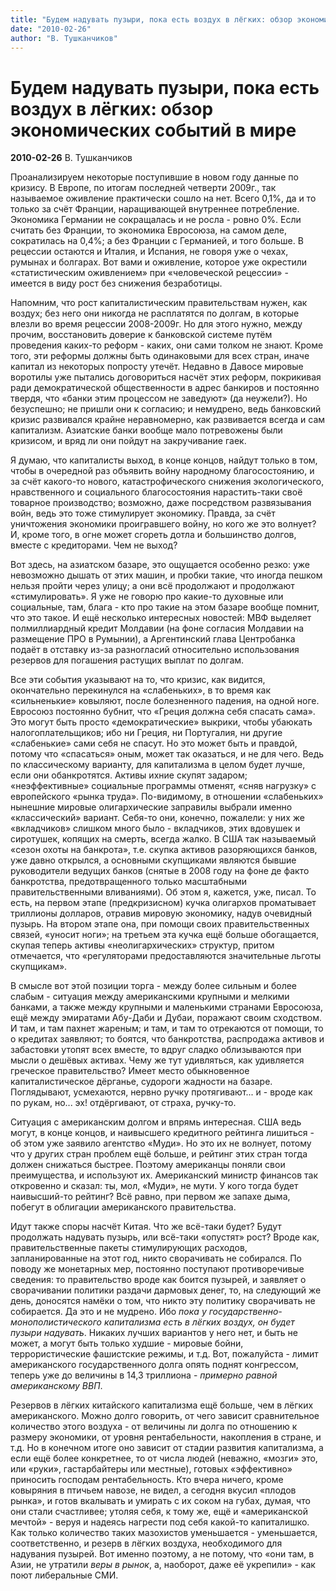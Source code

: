 ```yaml
---
title: "Будем надувать пузыри, пока есть воздух в лёгких: обзор экономических событий в мире"
date: "2010-02-26"
author: "В. Тушканчиков"
---
```


# Будем надувать пузыри, пока есть воздух в лёгких: обзор экономических событий в мире

**2010-02-26** В. Тушканчиков

Проанализируем некоторые поступившие в новом году данные по кризису. В Европе, по итогам последней четверти 2009г., так называемое оживление практически сошло на нет. Всего 0,1%, да и то только за счёт Франции, наращивающей внутреннее потребление. Экономика Германии не сокращалась и не росла - ровно 0%. Если считать без Франции, то экономика Евросоюза, на самом деле, сократилась на 0,4%; а без Франции с Германией, и того больше. В рецессии остаются и Италия, и Испания, не говоря уже о чехах, румынах и болгарах. Вот вами и оживление, которое уже окрестили «статистическим оживлением» при «человеческой рецессии» - имеется в виду рост без снижения безработицы.

Напомним, что рост капиталистическим правительствам нужен, как воздух; без него они никогда не расплатятся по долгам, в которые влезли во время рецессии 2008-2009г. Но для этого нужно, между прочим, восстановить доверие к банковской системе путём проведения каких-то реформ - каких, они сами толком не знают. Кроме того, эти реформы должны быть одинаковыми для всех стран, иначе капитал из некоторых попросту утечёт. Недавно в Давосе мировые воротилы уже пытались договориться насчёт этих реформ, покрикивая ради демократической общественности в адрес банкиров и постоянно твердя, что «банки этим процессом не заведуют» (да неужели?). Но безуспешно; не пришли они к согласию; и немудрено, ведь банковский кризис развивался крайне неравномерно, как развивается всегда и сам капитализм. Азиатские банки вообще мало потревожены были кризисом, и вряд ли они пойдут на закручивание гаек.

Я думаю, что капиталисты выход, в конце концов, найдут только в том, чтобы в очередной раз объявить войну народному благосостоянию, и за счёт какого-то нового, катастрофического снижения экологического, нравственного и социального благосостояния нарастить-таки своё товарное производство; возможно, даже посредством развязывания войн, ведь это тоже стимулирует экономику. Правда, за счёт уничтожения экономики проигравшего войну, но кого же это волнует? И, кроме того, в огне может сгореть дотла и большинство долгов, вместе с кредиторами. Чем не выход?

Вот здесь, на азиатском базаре, это ощущается особенно резко: уже невозможно дышать от этих машин, и пробки такие, что иногда пешком нельзя пройти через улицу; а они всё продолжают и продолжают «стимулировать». Я уже не говорю про какие-то духовные или социальные, там, блага - кто про такие на этом базаре вообще помнит, что это такое. И ещё несколько интересных новостей: МВФ выделяет полмиллиардный кредит Молдавии (на фоне согласия Молдавии на размещение ПРО в Румынии), а Аргентинский глава Центробанка подаёт в отставку из-за разногласий относительно использования резервов для погашения растущих выплат по долгам.

Все эти события указывают на то, что кризис, как видится, окончательно перекинулся на «слабеньких», в то время как «сильненькие» ковыляют, после болезненного падения, на одной ноге. Евросоюз постоянно бубнит, что «Греция должна себя спасать сама». Это могут быть просто «демократические» выкрики, чтобы убаюкать налогоплательщиков; ибо ни Греция, ни Португалия, ни другие «слабенькие» сами себя не спасут. Но это может быть и правдой, потому что «спасаться» оным, может так оказаться, и не для чего. Ведь по классическому варианту, для капитализма в целом будет лучше, если они обанкротятся. Активы ихние скупят задаром; «неэффективные» социальные программы отменят, «сняв нагрузку» с европейского «рынка труда». По-видимому, в отношении «слабеньких» нынешние мировые олигархические заправилы выбрали именно «классический» вариант. Себя-то они, конечно, пожалели: у них же «вкладчиков» слишком много было - вкладчиков, этих вдовушек и сиротушек, копящих на смерть, всегда жалко. В США так называемый «сезон охоты на банкрота», т.е. скупка активов разоряющихся банков, уже давно открылся, а основными скупщиками являются бывшие руководители ведущих банков (снятые в 2008 году на фоне де факто банкротства, предотвращенного только масштабными правительственными вливаниями). Об этом я, кажется, уже, писал. То есть, на первом этапе (предкризисном) кучка олигархов проматывает триллионы долларов, отравив мировую экономику, надув очевидный пузырь. На втором этапе она, при помощи своих правительственных связей, «уносит ноги»; на третьем эта кучка ещё больше обогащается, скупая теперь активы «неолигархических» структур, притом отмечается, что «регуляторами предоставляются значительные льготы скупщикам».

В смысле вот этой позиции торга - между более сильным и более слабым - ситуация между американскими крупными и мелкими банками, а также между крупными и маленькими странами Евросоюза, ещё между эмиратами Абу-Даби и Дубаи, поражают своим сходством. И там, и там пахнет жареным; и там, и там то отрекаются от помощи, то о кредитах заявляют; то боятся, что банкротства, распродажа активов и забастовки утопят всех вместе, то вдруг сладко облизываются при мысли о дешёвых активах. Чему же тут удивляться, как удивляется греческое правительство? Имеет место обыкновенное капиталистическое дёрганье, судороги жадности на базаре. Поглядывают, усмехаются, нервно ручку протягивают... и - вроде как по рукам, но... эх! отдёргивают, от страха, ручку-то.

Ситуация с американским долгом и впрямь интересная. США ведь могут, в конце концов, и наивысшего кредитного рейтинга лишиться - об этом уже заявило агентство «Муди». Но это их не волнует, потому что у других стран проблем ещё больше, и рейтинг этих стран тогда должен снижаться быстрее. Поэтому американцы поняли свои преимущества, и используют их. Американский министр финансов так откровенно и сказал: ты, мол, «Муди», не мути. У кого тогда будет наивысший-то рейтинг? Всё равно, при первом же запахе дыма, побегут в облигации американского правительства.

Идут также споры насчёт Китая. Что же всё-таки будет? Будут продолжать надувать пузырь, или всё-таки «опустят» рост? Вроде как, правительственные пакеты стимулирующих расходов, запланированные на этот год, никто сворачивать не собирался. По поводу же монетарных мер, постоянно поступают противоречивые сведения: то правительство вроде как боится пузырей, и заявляет о сворачивании политики раздачи дармовых денег, то, на следующий же день, доносятся намёки о том, что никто эту политику сворачивать не собирается. Да это и не мудрено. Ибо *пока у государственно-монополистического капитализма есть в лёгких воздух, он будет пузыри надувать*. Никаких лучших вариантов у него нет, и быть не может, а могут быть только худшие - мировые бойни, террористические фашистские режимы, и т.д. Вот, пожалуйста - лимит американского государственного долга опять поднят конгрессом, теперь уже до величины в 14,3 триллиона - *примерно равной американскому ВВП*.

Резервов в лёгких китайского капитализма ещё больше, чем в лёгких американского. Можно долго говорить, от чего зависит сравнительное количество этого воздуха - от величины ли долга по отношению к размеру экономики, от уровня рентабельности, накопления в стране, и т.д. Но в конечном итоге оно зависит от стадии развития капитализма, а если ещё более конкретнее, то от числа людей (неважно, «мозги» это, или «руки», гастарбайтеры или местные), готовых «эффективно» приносить господам рентабельность. Кто вчера ничего, кроме ковыряния в птичьем навозе, не видел, а сегодня вкусил «плодов рынка», и готов вкалывать и умирать с их соком на губах, думая, что они стали счастливее; утоляя себя, к тому же, ещё и «американской мечтой» - веруя и надеясь нагрести под себя какой-то капиталишко. Как только количество таких мазохистов уменьшается - уменьшается, соответственно, и резерв в лёгких воздуха, необходимого для надувания пузырей. Вот именно поэтому, а не потому, что «они там, в Азии, не утратили *веры в рынок*, а, наоборот, даже её укрепили» - как поют либеральные СМИ.